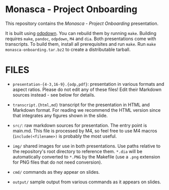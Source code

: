 # Monasca - Project Onboarding

This repository contains the *Monasca - Project Onboarding* presentation.

It is built using [odpdown](https://github.com/thorstenb/odpdown). You can
rebuild them by running `make`. Building requires `make`, `pandoc`, `odpdown`,
`M4` and `dia`. Both presentations come with transcripts. To build them,
install all prerequisites and run `make`. Run `make monasca-onboarding.tar.bz2`
to create a distributable tarball.

# FILES


* `presentation-{4-3,16-9}.{odp,pdf}`: presentation in
  various formats and aspect ratios. Please do not edit any of these files!
  Edit their Markdown sources instead - see below for details.

* `transcript.{html,md}` transcript for the presentation in
  HTML and Markdown format. For reading we recommend the HTML version
  since that integrates any figures shown in the slide.

* `src/`: raw markdown sources for presentation. The entry
  point is main.md. This file is processed by M4, so feel free to use M4
  macros (`include(<filename>)` is probably the most useful.

* `img/` shared images for use in both presentations. Use paths relative to the
  repository's root directory to reference them. `*.dia` will be automatically
  converted to `*.PNG` by the Makefile (use a `.png` extension for PNG files that
  do not need conversion).

* `cmd/` commands as they appear on slides.

* `output/` sample output from various commands as it appears on slides.
